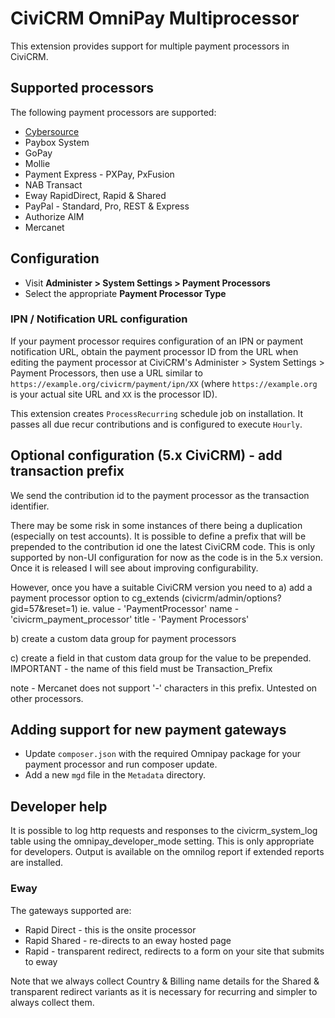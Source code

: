 # CiviCRM OmniPay Multiprocessor

This extension provides support for multiple payment processors in CiviCRM.

## Supported processors

The following payment processors are supported:

* [Cybersource](../docs/Cybersource.md)
* Paybox System
* GoPay
* Mollie
* Payment Express - PXPay, PxFusion
* NAB Transact
* Eway RapidDirect, Rapid & Shared
* PayPal - Standard, Pro, REST & Express
* Authorize AIM
* Mercanet

## Configuration

* Visit **Administer > System Settings > Payment Processors**
* Select the appropriate **Payment Processor Type**

### IPN / Notification URL configuration

If your payment processor requires configuration of an IPN or payment notification URL,
obtain the payment processor ID from the URL when editing the payment processor at
CiviCRM's Administer > System Settings > Payment Processors, then use a URL similar to
`https://example.org/civicrm/payment/ipn/XX` (where `https://example.org` is your actual
site URL and `XX` is the processor ID).

This extension creates `ProcessRecurring` schedule job on installation. It passes all 
due recur contributions and is configured to execute `Hourly`.


## Optional configuration (5.x CiviCRM) - add transaction prefix

We send the contribution id to the payment processor as the transaction identifier.

There may be some risk in some instances of there being a duplication (especially on test accounts).
It is possible to define a prefix that will be prepended to the contribution id one the latest
CiviCRM code. This is only supported by non-UI configuration for now as the code is in the 5.x version. Once it is released I will see about improving configurability.

However, once you have a suitable CiviCRM version you need to 
a) add a payment processor option to cg_extends (civicrm/admin/options?gid=57&reset=1) ie.
value - 'PaymentProcessor'
name - 'civicrm_payment_processor'
title - 'Payment Processors'

b) create a custom data group for payment processors

c) create a field in that custom data group for the value to be prepended. 
IMPORTANT - the name of this field must be Transaction_Prefix

note - Mercanet does not support '-' characters in this prefix. Untested on other processors.

## Adding support for new payment gateways

* Update `composer.json` with the required Omnipay package for your payment processor
  and run composer update.
* Add a new `mgd` file in the `Metadata` directory.

## Developer help
It is possible to log http requests and responses to the civicrm_system_log table using the omnipay_developer_mode setting. This is only appropriate for developers. Output is available on the omnilog report if extended reports are installed.

### Eway

The gateways supported are:
* Rapid Direct - this is the onsite processor
* Rapid Shared - re-directs to an eway hosted page
* Rapid - transparent redirect, redirects to a form on your site that submits to eway

Note that we always collect Country & Billing name details for
the Shared & transparent redirect variants as it is necessary
for recurring and simpler to always collect them.
